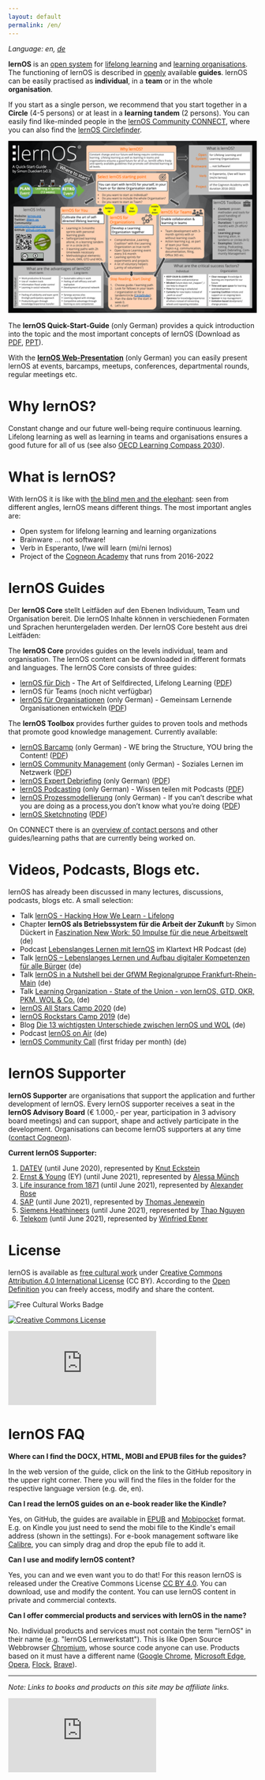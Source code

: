 ```yaml
---
layout: default
permalink: /en/
---
```

*Language: en, [de](/lernos/)*

**lernOS** is an [open system](https://en.wikipedia.org/wiki/Open_system_(systems_theory)) for [lifelong learning](https://en.wikipedia.org/wiki/Lifelong_learning) and [learning organisations](https://en.wikipedia.org/wiki/Learning_organization). The functioning of lernOS is described in [openly](https://opendefinition.org/od/2.1/de/) available **guides**. lernOS can be easily practised as **individual**, in a **team** or in the whole **organisation**.

If you start as a single person, we recommend that you start together in a **Circle** (4-5 persons) or at least in a **learning tandem** (2 persons). You can easily find like-minded people in the [lernOS Community CONNECT](https://community.cogneon.de), where you can also find the [lernOS Circlefinder](https://community.cogneon.de/c/lernos/lernos-circlefinder/).

![lernOS Quick-Start-Guide (Version 0.3)](./images/lernOS-Quick-Start-Guide-en-v03.png)

The **lernOS Quick-Start-Guide** (only German) provides a quick introduction into the topic and the most important concepts of lernOS (Download as [PDF](./downloads/lernOS-Quick-Start-Guide-en-v03.pdf), [PPT](./downloads/lernOS-Quick-Start-Guide-en-v03.pptx)).

With the **[lernOS Web-Presentation](https://cogneon.github.io/lernos/presentation/de/)** (only German) you can easily present lernOS at events, barcamps, meetups, conferences, departmental rounds, regular meetings etc.

# Why lernOS?
Constant change and our future well-being require continuous learning. Lifelong learning as well as learning in teams and organisations ensures a good future for all of us (see also [OECD Learning Compass 2030](https://www.oecd.org/education/2030-project/teaching-and-learning/learning/)).

# What is lernOS?

With lernOS it is like with [the blind men and the elephant](https://en.wikipedia.org/wiki/Blind_men_and_an_elephant): seen from different angles, lernOS means different things. The most important angles are:

* Open system for lifelong learning and learning organizations
* Brainware ... not software!
* Verb in Esperanto, I/we will learn (mi/ni lernos)
* Project of the [Cogneon Academy](https://lernos.org) that runs from 2016-2022

# lernOS Guides
Der **lernOS Core** stellt Leitfäden auf den Ebenen Individuum, Team und Organisation bereit. Die lernOS Inhalte können in verschiedenen Formaten und Sprachen heruntergeladen werden. Der lernOS Core besteht aus drei Leitfäden:

The **lernOS Core** provides guides on the levels individual, team and organisation. The lernOS content can be downloaded in different formats and languages. The lernOS Core consists of three guides:

* [lernOS für Dich](https://cogneon.github.io/lernos-for-you/en/) - The Art of Selfdirected, Lifelong Learning ([PDF](https://raw.githubusercontent.com/cogneon/lernos-for-you/master/en/lernOS-for-You-Guide-en.pdf))
* lernOS für Teams (noch nicht verfügbar)
* [lernOS für Organisationen](https://cogneon.github.io/lernos-for-organizations/de/) (only German) - Gemeinsam Lernende Organisationen entwickeln ([PDF](https://raw.githubusercontent.com/cogneon/lernos-for-organizations/master/de/lernOS-Guide-for-Organizations-de.pdf))

The **lernOS Toolbox** provides further guides to proven tools and methods that promote good knowledge management. Currently available:

* [lernOS Barcamp](https://cogneon.github.io/lernos-barcamp/de/) (only German) - WE bring the Structure, YOU bring the Content! ([PDF](https://raw.githubusercontent.com/cogneon/lernos-barcamp/master/de/lernOS-Barcamp-Guide-de.pdf))
* [lernOS Community Management](https://cogneon.github.io/lernos-cmgmt/de/) (only German) - Soziales Lernen im Netzwerk ([PDF](https://raw.githubusercontent.com/cogneon/lernos-cmgmt/master/de/lernOS-Community-Management-Guide-de.pdf))
* [lernOS Expert Debriefing](https://cogneon.github.io/lernos-expert-debriefing/de/) (only German) ([PDF](https://raw.githubusercontent.com/cogneon/lernos-expert-debriefing/master/de/lernOS-expert-debriefing-Guide-de.pdf))
* [lernOS Podcasting](https://cogneon.github.io/lernos-podcasting/de/) (only German) - Wissen teilen mit Podcasts ([PDF](https://raw.githubusercontent.com/cogneon/lernos-podcasting/master/de/lernOS-Podcasting-Guide-de.pdf))
* [lernOS Prozessmodellierung](https://github.com/cogneon/lernos-cmgmt) (only German) - If you can’t describe what you are doing as a process,you don’t know what you’re doing ([PDF](https://github.com/cogneon/lernos-prozessmodellierung/releases/download/1.0/lernOS-Prozessmodellierung-de.pdf))
* [lernOS Sketchnoting](https://cogneon.github.io/lernos-sketchnoting/en/) ([PDF](https://raw.githubusercontent.com/cogneon/lernos-sketchnoting/master/en/lernOS-Sketchnoting-Guide-en.pdf))

On CONNECT there is an [overview of contact persons](https://community.cogneon.de/t/lernos-ansprechpartner/1845) and other guides/learning paths that are currently being worked on.

# Videos, Podcasts, Blogs etc.

lernOS has already been discussed in many lectures, discussions, podcasts, blogs etc. A small selection:

* Talk [lernOS - Hacking How We Learn - Lifelong](https://www.youtube.com/watch?v=7atMXYyzkBc&t=16s)
* Chapter **lernOS als Betriebssystem für die Arbeit der Zukunft** by Simon Dückert in [Faszination New Work: 50 Impulse für die neue Arbeitswelt](https://amzn.to/3issdMx) (de)
* Podcast [Lebenslanges Lernen mit lernOS](https://fyyd.de/episode/5173375) im Klartext HR Podcast (de)
* Talk [lernOS – Lebenslanges Lernen und Aufbau digitaler Kompetenzen für alle Bürger](https://www.youtube.com/watch?v=Wfe7HsqvqrQ) (de)
* Talk [lernOS in a Nutshell bei der GfWM Regionalgruppe Frankfurt-Rhein-Main](https://www.youtube.com/watch?v=F5-f61GvXE4) (de)
* Talk [Learning Organization - State of the Union - von lernOS, GTD, OKR, PKM, WOL & Co.](https://www.youtube.com/watch?v=H3O3eAY7XrI) (de)
* [lernOS All Stars Camp 2020](https://wiki.cogneon.de/loscamp20) (de)
* [lernOS Rockstars Camp 2019](https://community.cogneon.de/t/1-lernos-rockstars-camp/) (de)
* Blog [Die 13 wichtigsten Unterschiede zwischen lernOS und WOL](https://cogneon.de/2019/07/13/di3-13-wichtigsten-unterschiede-zwischen-lernos-und-wol/) (de)
* Podcast [lernOS on Air](https://cogneon.de/loa) (de)
* [lernOS Community Call](https://www.youtube.com/watch?v=-YKT2dD_C10&list=PLsDEDkLIwmRytb196veslnu2JiK9_dTqy) (first friday per month) (de)

# lernOS Supporter

**lernOS Supporter** are organisations that support the application and further development of lernOS. Every lernOS supporter receives a seat in the **lernOS Advisory Board** (€ 1.000,- per year, participation in 3 advisory board meetings) and can support, shape and actively participate in the development.  Organisations can become lernOS supporters at any time ([contact Cogneon](https://cogneon.de/kontakt)).

**Current lernOS Supporter:**

1. [DATEV](https://www.datev.de) (until June 2020), represented by [Knut Eckstein](https://www.xing.com/profile/Knut_Eckstein)
2. [Ernst & Young](https://www.ey.com) (EY) (until June 2021), represented by [Alessa Münch](https://www.linkedin.com/in/alessamuench/)
3. [Life insurance from 1871](https://www.lv1871.de) (until June 2021), represented by [Alexander Rose](https://www.linkedin.com/in/alexander-rose-loci/)
4. [SAP](https://www.sap.com) (until June 2021), represented by [Thomas Jenewein](https://www.linkedin.com/in/thomasjenewein/)
5. [Siemens Heathineers](https://www.siemens-healthineers.com) (until June 2021), represented by [Thao Nguyen](https://www.linkedin.com/in/thao-nguyen-b19545148/)
6. [Telekom](https://www.telekom.de) (until June 2021), represented by  [Winfried Ebner](https://www.linkedin.com/in/winfried-ebner/)

# License
lernOS is available as [free cultural work](https://creativecommons.org/share-your-work/public-domain/freeworks/) under [Creative Commons Attribution 4.0 International License](https://creativecommons.org/licenses/by/4.0/) (CC BY). According to the [Open Definition](https://opendefinition.org/od/2.1/de/) you can freely access, modify and share the content.

![Free Cultural Works Badge](https://upload.wikimedia.org/wikipedia/commons/thumb/b/b7/Approved-for-free-cultural-works.svg/240px-Approved-for-free-cultural-works.svg.png)

<a rel="license" href="http://creativecommons.org/licenses/by/4.0/" target="_blank"><img alt="Creative Commons License" style="border-width:0" src="https://i.creativecommons.org/l/by/4.0/88x31.png" /></a>

![](https://analytics.cogneon.de/piwik.php?idsite=3&amp;rec=1)

# lernOS FAQ
**Where can I find the DOCX, HTML, MOBI and EPUB files for the guides?**

In the web version of the guide, click on the link to the GitHub repository in the upper right corner. There you will find the files in the folder for the respective language version (e.g. de, en).

**Can I read the lernOS guides on an e-book reader like the Kindle?**

Yes, on GitHub, the guides are available in [EPUB](https://de.wikipedia.org/wiki/EPUB) and [Mobipocket](https://de.wikipedia.org/wiki/Mobipocket) format. E.g. on Kindle you just need to send the mobi file to the Kindle's email address (shown in the settings). For e-book management software like [Calibre](https://calibre-ebook.com/), you can simply drag and drop the epub file to add it.

**Can I use and modify lernOS content?**

Yes, you can and we even want you to do that! For this reason lernOS is released under the Creative Commons License [CC BY 4.0](https://creativecommons.org/licenses/by/4.0/). You can download, use and modify the content. You can use lernOS content in private and commercial contexts.

**Can I offer commercial products and services with lernOS in the name?**

No. Individual products and services must not contain the term "lernOS" in their name (e.g. "lernOS Lernwerkstatt"). This is like Open Source Webbrowser [Chromium](https://www.chromium.org/Home), whose source code anyone can use. Products based on it must have a different name ([Google Chrome](https://de.wikipedia.org/wiki/Google_Chrome), [Microsoft Edge](https://de.wikipedia.org/wiki/Microsoft_Edge), [Opera](https://de.wikipedia.org/wiki/Opera_(Browser)), [Flock](https://de.wikipedia.org/wiki/Flock_(Browser)), [Brave](https://de.wikipedia.org/wiki/Brave_(Browser))).

----

*Note: Links to books and products on this site may be affiliate links.*

![](https://analytics.cogneon.de/piwik.php?idsite=3&amp;rec=1)